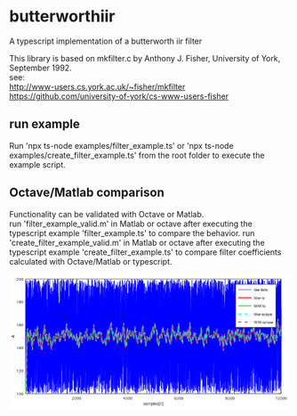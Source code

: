 # butterworthiir
A typescript implementation of a butterworth iir filter<br />

This library is based on mkfilter.c by Anthony J. Fisher, University of York, September 1992.<br />
see:<br />
http://www-users.cs.york.ac.uk/~fisher/mkfilter<br />
https://github.com/university-of-york/cs-www-users-fisher<br />

## run example
Run 'npx ts-node examples/filter_example.ts' or 'npx ts-node examples/create_filter_example.ts' from the root folder to execute the example script.<br />

## Octave/Matlab comparison
Functionality can be validated with Octave or Matlab.<br />
run 'filter_example_valid.m' in Matlab or octave after executing the typescript example 'filter_example.ts' to compare the behavior.
run 'create_filter_example_valid.m' in Matlab or octave after executing the typescript example 'create_filter_example.ts' to compare filter coefficients calculated with Octave/Matlab or typescript.

![image](https://raw.githubusercontent.com/MartinWalchshofer/butterworthiir/main/butterworth.png)